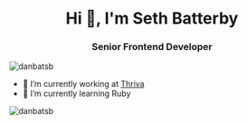 <h1 align="center">Hi 👋, I'm Seth Batterby</h1>
<h3 align="center">Senior Frontend Developer</h3>

<p align="left"> <img src="https://komarev.com/ghpvc/?username=danbatsb" alt="danbatsb" /> </p>

- 🔭 I’m currently working at [Thriva](https://thriva.co/)
- 🌱  I’m currently learning Ruby

<p><img align="center" src="https://github-readme-stats.vercel.app/api/top-langs/?username=danbatsb&layout=compact&hide=html" alt="danbatsb" /></p>

<!--
**danbatsb/danbatsb** is a ✨ _special_ ✨ repository because its `README.md` (this file) appears on your GitHub profile.

Here are some ideas to get you started:

- 🔭 I’m currently working on ...
- 🌱 I’m currently learning ...
- 👯 I’m looking to collaborate on ...
- 🤔 I’m looking for help with ...
- 💬 Ask me about ...
- 📫 How to reach me: ...
- 😄 Pronouns: ...
- ⚡ Fun fact: ...
-->
